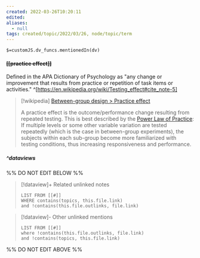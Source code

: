 ```yaml
---
created: 2022-03-26T10:20:11 
edited: 
aliases:
  - null
tags: created/topic/2022/03/26, node/topic/term
---
```

`$=customJS.dv_funcs.mentionedIn(dv)`

#### <s class="topic-title">[[practice effect]]</s>

Defined in the APA Dictionary of Psychology as "any change or improvement that results from practice or repetition of task items or activities." 
^[https://en.wikipedia.org/wiki/Testing_effect#cite_note-5]

> [!wikipedia] [Between-group design > Practice effect](https://en.wikipedia.org/wiki/Between-group_design#Practice_effect)
> 
> A practice effect is the outcome/performance change resulting from repeated testing. This is best described by the [Power Law of Practice](https://en.wikipedia.org/wiki/Power_Law_of_Practice "Power Law of Practice"): If multiple levels or some other variable variation are tested repeatedly (which is the case in between-group experiments), the subjects within each sub-group become more familiarized with testing conditions, thus increasing responsiveness and performance.
>


##### ^dataviews

%% DO NOT EDIT BELOW %%
> [!dataview]+ Related unlinked notes
> ```dataview
> LIST FROM [[#]]
> WHERE contains(topics, this.file.link)
> and !contains(this.file.outlinks, file.link)
> ```
 
> [!dataview]- Other unlinked mentions
> ```dataview
> LIST FROM [[#]]
> where !contains(this.file.outlinks, file.link)
> and !contains(topics, this.file.link)
> ```

%% DO NOT EDIT ABOVE %%
